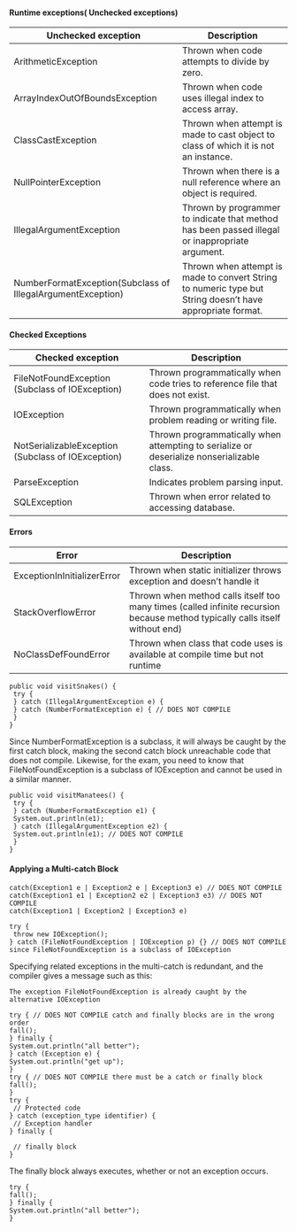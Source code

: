 #### Runtime exceptions( Unchecked exceptions)

Unchecked exception | Description
--- | ---
ArithmeticException | Thrown when code attempts to divide by zero.
ArrayIndexOutOfBoundsException | Thrown when code uses illegal index to access array.
ClassCastException | Thrown when attempt is made to cast object to class of which it is not an instance.
NullPointerException | Thrown when there is a null reference where an object is required.
IllegalArgumentException | Thrown by programmer to indicate that method has been passed illegal or inappropriate argument.
NumberFormatException(Subclass of IllegalArgumentException) | Thrown when attempt is made to convert String to numeric type but String doesn’t have appropriate format.

#### Checked Exceptions
Checked exception | Description
--- | ---
FileNotFoundException (Subclass of IOException) | Thrown programmatically when code tries to reference file that does not exist.
IOException | Thrown programmatically when problem reading or writing file.
NotSerializableException (Subclass of IOException) | Thrown programmatically when attempting to serialize or deserialize nonserializable class.
ParseException | Indicates problem parsing input.
SQLException | Thrown when error related to accessing database.

####  Errors
Error | Description
--- | ---
ExceptionInInitializerError | Thrown when static initializer throws exception and doesn’t handle it
StackOverflowError | Thrown when method calls itself too many times (called infinite recursion because method typically calls itself without end)
NoClassDefFoundError | Thrown when class that code uses is available at compile time but not runtime
```
public void visitSnakes() {
 try {
 } catch (IllegalArgumentException e) {
 } catch (NumberFormatException e) { // DOES NOT COMPILE
 }
}
```
Since NumberFormatException is a subclass, it will always be caught by the first catch block, 
making the second catch block unreachable code that does not compile. Likewise, for the 
exam, you need to know that FileNotFoundException is a subclass of IOException and 
cannot be used in a similar manner.
```
public void visitManatees() {
 try {
 } catch (NumberFormatException e1) {
 System.out.println(e1);
 } catch (IllegalArgumentException e2) {
 System.out.println(e1); // DOES NOT COMPILE
 }
}
```
#### Applying a Multi-catch Block
```
catch(Exception1 e | Exception2 e | Exception3 e) // DOES NOT COMPILE
catch(Exception1 e1 | Exception2 e2 | Exception3 e3) // DOES NOT COMPILE
catch(Exception1 | Exception2 | Exception3 e)

try {
 throw new IOException();
} catch (FileNotFoundException | IOException p) {} // DOES NOT COMPILE since FileNotFoundException is a subclass of IOException
```
Specifying related exceptions in the multi-catch is redundant, and the compiler gives a 
message such as this:
```
The exception FileNotFoundException is already caught by the alternative IOException
```
```
try { // DOES NOT COMPILE catch and finally blocks are in the wrong order
fall();
} finally {
System.out.println("all better");
} catch (Exception e) {
System.out.println("get up");
}
try { // DOES NOT COMPILE there must be a catch or finally block
fall();
}
try {
 // Protected code
} catch (exception_type identifier) {
 // Exception handler
} finally {
 
 // finally block
}
```
The finally block always executes, whether or not an exception occurs.
```
try {
fall();
} finally {
System.out.println("all better");
}
```
